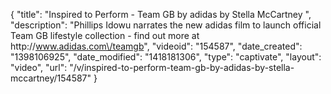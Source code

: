 {
    "title": "Inspired to Perform - Team GB by adidas by Stella McCartney ",
    "description": "Phillips Idowu narrates the new adidas film to launch official Team GB lifestyle collection - find out more at http:\/\/www.adidas.com\/teamgb",
    "videoid": "154587",
    "date_created": "1398106925",
    "date_modified": "1418181306",
    "type": "captivate",
    "layout": "video",
    "url": "\/v\/inspired-to-perform-team-gb-by-adidas-by-stella-mccartney\/154587"
}